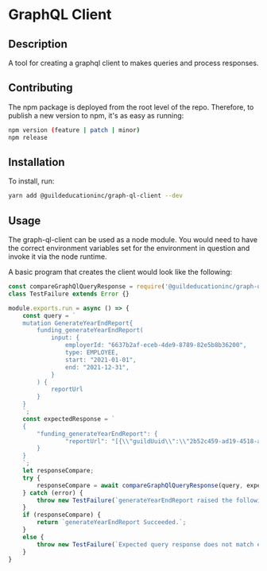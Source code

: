 # GraphQL Client
## Description
A tool for creating a graphql client to makes queries and process responses.

## Contributing
The npm package is deployed from the root level of the repo. Therefore, to publish a new version to npm, it's as easy as running:
```bash
npm version (feature | patch | minor)
npm release
```

## Installation
To install, run:
```bash
yarn add @guildeducationinc/graph-ql-client --dev
```

## Usage
The graph-ql-client can be used as a node module. You would need to have the correct environment variables set for the environment in question and invoke it via the node runtime.

A basic program that creates the client would look like the following:
```js
const compareGraphQlQueryResponse = require('@guildeducationinc/graph-ql-client')
class TestFailure extends Error {}

module.exports.run = async () => {
    const query = `
    mutation GenerateYearEndReport{
        funding_generateYearEndReport(
            input: {
                employerId: "6637b2af-eceb-4de9-8789-82e5b8b36200",
                type: EMPLOYEE,
                start: "2021-01-01",
                end: "2021-12-31",
            }
        ) {
            reportUrl
        }
    }
    `;
    const expectedResponse = `
    {
        "funding_generateYearEndReport": {
                "reportUrl": "[{\\"guildUuid\\":\\"2b52c459-ad19-4518-abf5-94ab165e6703\\",\\"externalId\\":\\"7yznm8p4y\\",\\"firstName\\":\\"Joseph\\",\\"lastName\\":\\"Patton\\",\\"roles\\":[\\"learner\\"],\\"archivedUserFound\\":false,\\"archivedUserIds\\":[],\\"userEmployers\\":[{\\"primary\\":true,\\"dependent\\":false,\\"entityId\\":null,\\"employeeId\\":\\"0216145\\",\\"verifiedOn\\":\\"2018-12-11T02:09:19Z\\",\\"employerUuid\\":\\"e7ae4770-6cf4-45c3-b489-697d7bf0eb2c\\"}],\\"userInstitutions\\":[{\\"studentId\\":\\"21257481\\",\\"verifiedOn\\":\\"2020-08-27T22:59:41Z\\",\\"institutionUuid\\":\\"f677f57f-5070-4edd-942b-a5140b96e4d4\\"}],\\"contactStrategies\\":[{\\"value\\":\\"+14582265608\\",\\"contactType\\":1},{\\"value\\":\\"jpatton323@gmail.com\\",\\"contactType\\":0}]},{\\"guildUuid\\":\\"7029083f-f162-45d7-80b1-93fd20a6f931\\",\\"externalId\\":\\"dywn74rdg\\",\\"firstName\\":\\"Fae\\",\\"lastName\\":\\"Dagonese\\",\\"roles\\":[\\"learner\\"],\\"archivedUserFound\\":false,\\"archivedUserIds\\":[],\\"userEmployers\\":[{\\"primary\\":true,\\"dependent\\":false,\\"entityId\\":null,\\"employeeId\\":\\"heyfae\\",\\"verifiedOn\\":\\"2020-04-03T13:25:01Z\\",\\"employerUuid\\":\\"177b508a-0ec5-4a12-89bb-ebf85e037b4f\\"},{\\"primary\\":true,\\"dependent\\":false,\\"entityId\\":null,\\"employeeId\\":\\"faesotherid\\",\\"verifiedOn\\":\\"2020-04-03T13:25:42Z\\",\\"employerUuid\\":\\"72b56457-4324-4ca3-89d3-a280f332f826\\"}],\\"userInstitutions\\":[{\\"studentId\\":\\"anotherstudentid\\",\\"verifiedOn\\":\\"2021-03-12T20:27:41Z\\",\\"institutionUuid\\":\\"e7ae4770-6cf4-45c3-b489-697d7bf0eb2c\\"}],\\"contactStrategies\\":null}]"
        }
    }
    `;
    let responseCompare;
    try {
        responseCompare = await compareGraphQlQueryResponse(query, expectedResponse)
    } catch (error) {
        throw new TestFailure(`generateYearEndReport raised the following error: ${error}.`)
    }
    if (responseCompare) {
        return `generateYearEndReport Succeeded.`;
    }
    else {
        throw new TestFailure(`Expected query response does not match expected response; generateYearEndReport Failed.`);
    }
}
```